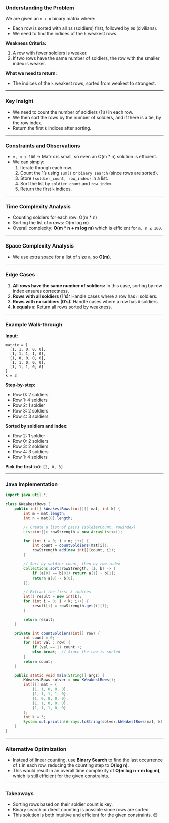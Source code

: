 ### **Understanding the Problem**

We are given an `m x n` binary matrix where:
- Each row is sorted with all `1`s (soldiers) first, followed by `0`s (civilians).
- We need to find the indices of the `k` weakest rows.

**Weakness Criteria:**
1. A row with fewer soldiers is weaker.
2. If two rows have the same number of soldiers, the row with the smaller index is weaker.

**What we need to return:**
- The indices of the `k` weakest rows, sorted from weakest to strongest.

---

### **Key Insight**

- We need to count the number of soldiers (1’s) in each row.
- We then sort the rows by the number of soldiers, and if there is a tie, by the row index.
- Return the first `k` indices after sorting.

---

### **Constraints and Observations**
- `m, n ≤ 100` → Matrix is small, so even an O(m * n) solution is efficient.
- We can simply:
    1. Iterate through each row.
    2. Count the 1’s using `sum()` or `binary search` (since rows are sorted).
    3. Store `(soldier_count, row_index)` in a list.
    4. Sort the list by `soldier_count` and `row_index`.
    5. Return the first `k` indices.

---

### **Time Complexity Analysis**
- Counting soldiers for each row: O(m * n)
- Sorting the list of `m` rows: O(m log m)
- Overall complexity: **O(m * n + m log m)** which is efficient for `m, n ≤ 100`.

---

### **Space Complexity Analysis**
- We use extra space for a list of size `m`, so **O(m)**.

---

### **Edge Cases**
1. **All rows have the same number of soldiers:** In this case, sorting by row index ensures correctness.
2. **Rows with all soldiers (1’s):** Handle cases where a row has `n` soldiers.
3. **Rows with no soldiers (0’s):** Handle cases where a row has `0` soldiers.
4. **k equals `m`:** Return all rows sorted by weakness.

---

### **Example Walk-through**

**Input:**
```
matrix = [
  [1, 1, 0, 0, 0],
  [1, 1, 1, 1, 0],
  [1, 0, 0, 0, 0],
  [1, 1, 0, 0, 0],
  [1, 1, 1, 0, 0]
]
k = 3
```

**Step-by-step:**
- Row 0: 2 soldiers
- Row 1: 4 soldiers
- Row 2: 1 soldier
- Row 3: 2 soldiers
- Row 4: 3 soldiers

**Sorted by soldiers and index:**
- Row 2: 1 soldier
- Row 0: 2 soldiers
- Row 3: 2 soldiers
- Row 4: 3 soldiers
- Row 1: 4 soldiers

**Pick the first `k=3`:** `[2, 0, 3]`

---

### **Java Implementation**

```java
import java.util.*;

class KWeakestRows {
    public int[] kWeakestRows(int[][] mat, int k) {
        int m = mat.length;
        int n = mat[0].length;

        // Create a list of pairs (soldierCount, rowIndex)
        List<int[]> rowStrength = new ArrayList<>();

        for (int i = 0; i < m; i++) {
            int count = countSoldiers(mat[i]);
            rowStrength.add(new int[]{count, i});
        }

        // Sort by soldier count, then by row index
        Collections.sort(rowStrength, (a, b) -> {
            if (a[0] == b[0]) return a[1] - b[1];
            return a[0] - b[0];
        });

        // Extract the first k indices
        int[] result = new int[k];
        for (int i = 0; i < k; i++) {
            result[i] = rowStrength.get(i)[1];
        }

        return result;
    }

    private int countSoldiers(int[] row) {
        int count = 0;
        for (int val : row) {
            if (val == 1) count++;
            else break;  // Since the row is sorted
        }
        return count;
    }

    public static void main(String[] args) {
        KWeakestRows solver = new KWeakestRows();
        int[][] mat = {
            {1, 1, 0, 0, 0},
            {1, 1, 1, 1, 0},
            {1, 0, 0, 0, 0},
            {1, 1, 0, 0, 0},
            {1, 1, 1, 0, 0}
        };
        int k = 3;
        System.out.println(Arrays.toString(solver.kWeakestRows(mat, k)));  // Output: [2, 0, 3]
    }
}
```

---

### **Alternative Optimization**

- Instead of linear counting, use **Binary Search** to find the last occurrence of `1` in each row, reducing the counting step to **O(log n)**.
- This would result in an overall time complexity of **O(m log n + m log m)**, which is still efficient for the given constraints.

---

### **Takeaways**
- Sorting rows based on their soldier count is key.
- Binary search or direct counting is possible since rows are sorted.
- This solution is both intuitive and efficient for the given constraints. 😊